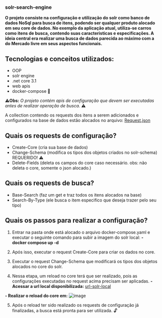 ### solr-search-engine

**O projeto consiste na configuração e utilização do solr como banco de dados NoSql para busca de itens, podendo ser qualquer produto alocado em seu core de dados.
No exemplo da aplicação atual, utiliza-se carros como itens de busca, contendo suas caracteristicas e especificações. A ideia central era realizar uma busca de dados
parecida ao máximo com a do Mercado livre em seus aspectos funcionais.**

## Tecnologias e conceitos utilizados:

 * OOP
 * solr engine
 * .net core 3.1
 * web apis
 * docker-compose :whale:

:warning:**Obs:** *O projeto contém apis de configuração que devem ser executadas antes de realizar operação de busca.* :warning:

A collection contendo os requests dos itens a serem adicionados e configurados na base de dados estão alocados no arquivo: <a target="_blank" href="Requests.json" download="Requests.json">Request.json</a>

## Quais os requests de configuração?
* Create-Core (cria sua base de dados)
* Change-Schema (modifica os tipos dos objetos criados no solr-schema) REQUERIDO! :warning:
* Delete-Fields (deleta os campos do core caso necessário. obs: não deleta o core, somente o json alocado.)

## Quais os requests de busca?
* Base-Search (faz um get e traz todos os itens alocados na base)
* Search-By-Type (ele busca o item especifico que deseja trazer pelo seu tipo)

## Quais os passos para realizar a configuração?

1. Entrar na pasta onde está alocado o arquivo docker-compose.yaml e executar o seguinte comando para subir a imagem do solr local:
  **- docker compose up -d**

2. Após isso, executar o request Create-Core para criar os dados no core.
 
3. Executar o request Change-Schema que modificará os tipos dos objetos alocados no core do solr.

4. Nessa etapa, um reload no core terá que ser realizado, pois as configurações executadas no request acima precisam ser aplicadas.
  **- Acessar a url local disponibilizada:** [url-solr-local](http://localhost:8983/solr/)
  
  **- Realizar o reload do core em:** ![image](https://user-images.githubusercontent.com/73493014/211834898-f9135155-6d9b-4d9b-8bfd-cf101b72faf0.png)
  
5. Após o reload ter sido realizado os requests de configuração já finalizadas, a busca está pronta para ser utilizada. :unlock:



